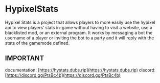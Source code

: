 # HypixelStats

Hypixel Stats is a project that allows players to more easily use the hypixel api to view players' stats in-game without having to visit a website, use a blacklisted mod, or an external program. It works by messaging a bot the username of a player or inviting the bot to a party and it will reply with the stats of the gamemode defined.

## IMPORTANT

documentation: [https://hystats.dubs.rip](https://hystats.dubs.rip) discord: [https://discord.gg/PtsBc4b](https://discord.gg/PtsBc4b)

